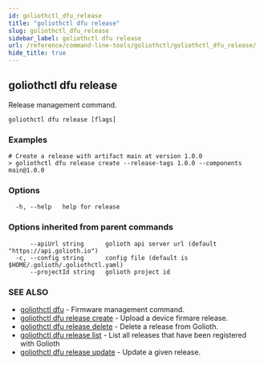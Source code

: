 ```yaml
---
id: goliothctl_dfu_release
title: "goliothctl dfu release"
slug: goliothctl_dfu_release
sidebar_label: goliothctl dfu release
url: /reference/command-line-tools/goliothctl/goliothctl_dfu_release/
hide_title: true
---
```

## goliothctl dfu release

Release management command.

```
goliothctl dfu release [flags]
```

### Examples

```
# Create a release with artifact main at version 1.0.0
> goliothctl dfu release create --release-tags 1.0.0 --components main@1.0.0
```

### Options

```
  -h, --help   help for release
```

### Options inherited from parent commands

```
      --apiUrl string      golioth api server url (default "https://api.golioth.io")
  -c, --config string      config file (default is $HOME/.golioth/.goliothctl.yaml)
      --projectId string   golioth project id
```

### SEE ALSO

* [goliothctl dfu](/reference/command-line-tools/goliothctl/goliothctl_dfu)	 - Firmware management command.
* [goliothctl dfu release create](/reference/command-line-tools/goliothctl/goliothctl_dfu_release_create)	 - Upload a device firmare release.
* [goliothctl dfu release delete](/reference/command-line-tools/goliothctl/goliothctl_dfu_release_delete)	 - Delete a release from Golioth.
* [goliothctl dfu release list](/reference/command-line-tools/goliothctl/goliothctl_dfu_release_list)	 - List all releases that have been registered with Golioth
* [goliothctl dfu release update](/reference/command-line-tools/goliothctl/goliothctl_dfu_release_update)	 - Update a given release.


